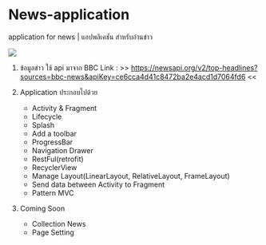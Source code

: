 # News-application
application for news | แอปพลิเคชัน สำหรับอ่านข่าว

![](.gif)

1. ข้อมูลข่าว ใช้ api มาจาก BBC 
    Link : >> https://newsapi.org/v2/top-headlines?sources=bbc-news&apiKey=ce6cca4d41c8472ba2e4acd1d7064fd6 <<
2. Application ประกอบไปด้วย
    - Activity & Fragment
    - Lifecycle
    - Splash
    - Add a toolbar
    - ProgressBar
    - Navigation Drawer
    - RestFul(retrofit)
    - RecyclerView
    - Manage Layout(LinearLayout, RelativeLayout, FrameLayout)
    - Send data between Activity to Fragment
    - Pattern MVC

3. Coming Soon 
    - Collection News
    - Page Setting
